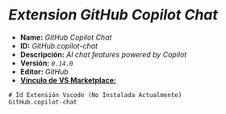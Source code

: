 <!-- Autor: Daniel Benjamin Perez Morales -->
<!-- GitHub: https://github.com/D4nitrix13 -->
<!-- GitLab: https://gitlab.com/D4nitrix13 -->
<!-- Correo electrónico: danielperezdev@proton.me -->

# ***Extension GitHub Copilot Chat***

- **Name:** *GitHub Copilot Chat*
- **ID:** *GitHub.copilot-chat*
- **Descripción:** *AI chat features powered by Copilot*
- **Versión:** *`0.14.0`*
- **Editor:** *GitHub*
- **[Vínculo de VS Marketplace:](https://marketplace.visualstudio.com/items?itemName=GitHub.copilot-chat "https://marketplace.visualstudio.com/items?itemName=GitHub.copilot-chat")**

```plaintext
# Id Extensión Vscode (No Instalada Actualmente)
GitHub.copilot-chat
```
